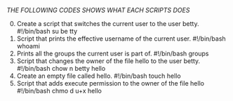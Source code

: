 *THE FOLLOWING CODES SHOWS WHAT EACH SCRIPTS DOES*

0. Create a script that switches the current user to the user betty. #!/bin/bash su be   tty
1. Script that prints the effective username of the current user. #!/bin/bash whoami
2. Prints all the groups the current user is part of. #!/bin/bash groups
3. Script that changes the owner of the file hello to the user betty. #!/bin/bash chow   n betty hello
4. Create an empty file called hello. #!/bin/bash touch hello
5. Script that adds execute permission to the owner of the file hello #!/bin/bash chmo   d u+x hello
